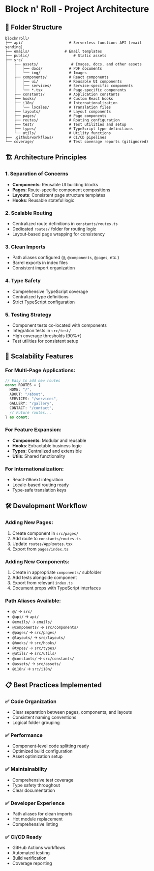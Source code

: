 # Block n' Roll - Project Architecture

## 📁 Folder Structure

```
blocknroll/
├── api/                     # Serverless functions API (email sending)
├── emails/                # Email templates
├── public/                    # Static assets
├── src/
│   ├── assets/               # Images, docs, and other assets
│   │   ├── docs/            # PDF documents
│   │   └── img/             # Images
│   ├── components/          # React components
│   │   ├── ui/              # Reusable UI components
│   │   ├── services/        # Service-specific components
│   │   └── *.tsx            # Page-specific components
│   ├── constants/           # Application constants
│   ├── hooks/               # Custom React hooks
│   ├── i18n/                # Internationalization
│   │   └── locales/         # Translation files
│   ├── layouts/             # Layout components
│   ├── pages/               # Page components
│   ├── routes/              # Routing configuration
│   ├── test/                # Test utilities and setup
│   ├── types/               # TypeScript type definitions
│   └── utils/               # Utility functions
├── .github/workflows/       # CI/CD pipelines
└── coverage/                # Test coverage reports (gitignored)
```

## 🏗️ Architecture Principles

### 1. **Separation of Concerns**

- **Components**: Reusable UI building blocks
- **Pages**: Route-specific component compositions
- **Layouts**: Consistent page structure templates
- **Hooks**: Reusable stateful logic

### 2. **Scalable Routing**

- Centralized route definitions in `constants/routes.ts`
- Dedicated `routes/` folder for routing logic
- Layout-based page wrapping for consistency

### 3. **Clean Imports**

- Path aliases configured (`@`, `@components`, `@pages`, etc.)
- Barrel exports in index files
- Consistent import organization

### 4. **Type Safety**

- Comprehensive TypeScript coverage
- Centralized type definitions
- Strict TypeScript configuration

### 5. **Testing Strategy**

- Component tests co-located with components
- Integration tests in `src/test/`
- High coverage thresholds (90%+)
- Test utilities for consistent setup

## 🚀 Scalability Features

### For Multi-Page Applications:

```typescript
// Easy to add new routes
const ROUTES = {
  HOME: "/",
  ABOUT: "/about",
  SERVICES: "/services",
  GALLERY: "/gallery",
  CONTACT: "/contact",
  // Future routes...
} as const;
```

### For Feature Expansion:

- **Components**: Modular and reusable
- **Hooks**: Extractable business logic
- **Types**: Centralized and extensible
- **Utils**: Shared functionality

### For Internationalization:

- React-i18next integration
- Locale-based routing ready
- Type-safe translation keys

## 🛠️ Development Workflow

### Adding New Pages:

1. Create component in `src/pages/`
2. Add route to `constants/routes.ts`
3. Update `routes/AppRoutes.tsx`
4. Export from `pages/index.ts`

### Adding New Components:

1. Create in appropriate `components/` subfolder
2. Add tests alongside component
3. Export from relevant `index.ts`
4. Document props with TypeScript interfaces

### Path Aliases Available:

- `@/` → `src/`
- `@api/` → `api/`
- `@emails/` → `emails/`
- `@components/` → `src/components/`
- `@pages/` → `src/pages/`
- `@layouts/` → `src/layouts/`
- `@hooks/` → `src/hooks/`
- `@types/` → `src/types/`
- `@utils/` → `src/utils/`
- `@constants/` → `src/constants/`
- `@assets/` → `src/assets/`
- `@i18n/` → `src/i18n/`

## 📋 Best Practices Implemented

### ✅ Code Organization

- Clear separation between pages, components, and layouts
- Consistent naming conventions
- Logical folder grouping

### ✅ Performance

- Component-level code splitting ready
- Optimized build configuration
- Asset optimization setup

### ✅ Maintainability

- Comprehensive test coverage
- Type safety throughout
- Clear documentation

### ✅ Developer Experience

- Path aliases for clean imports
- Hot module replacement
- Comprehensive linting

### ✅ CI/CD Ready

- GitHub Actions workflows
- Automated testing
- Build verification
- Coverage reporting
